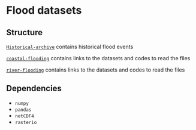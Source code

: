 # Flood datasets



## Structure
[`Historical-archive`](https://github.com/cc-ai/Flood-datasets-climatescience/tree/master/Historical-archive) contains historical flood events 

[`coastal-flooding`](https://github.com/cc-ai/Flood-datasets-climatescience/tree/master/coastal-flooding) contains links to the datasets and codes to read the files

[`river-flooding`](https://github.com/cc-ai/Flood-datasets-climatescience/tree/master/River-flooding) contains links to the datasets and codes to read the files


## Dependencies


* `numpy`
* `pandas`
* `netCDF4`
* `rasterio`

